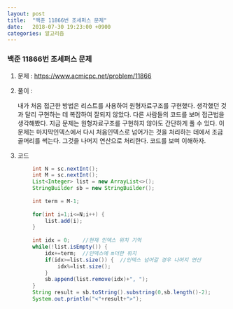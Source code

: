 ```yaml
---
layout: post
title:  "백준 11866번 조세퍼스 문제"
date:   2018-07-30 19:23:00 +0900
categories: 알고리즘
---
```


### 백준 11866번 조세퍼스 문제

1. 문제 : https://www.acmicpc.net/problem/11866

2. 풀이 :

   내가 처음 접근한 방법은 리스트를 사용하여 원형자료구조를 구현했다. 생각했던 것과 달리 구현하는 데 복잡하여 잘되지 않았다. 다른 사람들의 코드를 보며 접근법을 생각해봤다. 지금 문제는 원형자료구조를 구현하지 않아도 간단하게 풀 수 있다. 이 문제는 마지막인덱스에서 다시 처음인덱스로 넘어가는 것을 처리하는 데에서 조금 골머리를 썩는다. 그것을 나머지 연산으로 처리한다. 코드를 보며 이해하자. 

3. 코드

```java
		int N = sc.nextInt();
		int M = sc.nextInt();
		List<Integer> list = new ArrayList<>();
		StringBuilder sb = new StringBuilder();
		
		int term = M-1;
		
		for(int i=1;i<=N;i++) {
			list.add(i);
		}
		
		int idx = 0;	//현재 인덱스 위치 기억
		while(!list.isEmpty()) {
			idx+=term;	//인덱스에 m더한 위치
			if(idx>=list.size()) {	//인덱스 넘어갈 경우 나머지 연산
				idx%=list.size();
			}
			sb.append(list.remove(idx)+", ");
		}
		String result = sb.toString().substring(0,sb.length()-2);
		System.out.println("<"+result+">");
```


